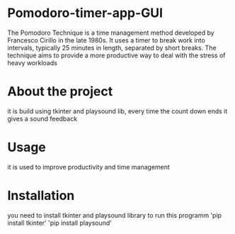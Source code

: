# Pomodoro-timer-app-GUI
The Pomodoro Technique is a time management method developed by Francesco Cirillo in the late 1980s. It uses a timer to break work into intervals, typically 25 minutes in length, separated by short breaks. The technique aims to provide a more productive way to deal with the stress of heavy workloads

# About the project
it is build using tkinter and playsound lib, every time the count down ends it gives a sound feedback

# Usage
it is used to improve productivity and time management

# Installation
you need to install tkinter and playsound library to run this programm
'pip install tkinter'
'pip install playsound'
